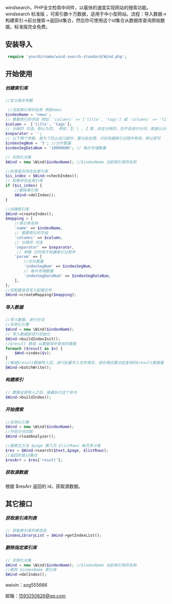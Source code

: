 windsearch，PHP全文检索中间件，以最快的速度实现网站的搜索功能。windsearch 标准版 ，可索引数十万数据，适用于中小型网站。流程：导入数据->构建索引->前台搜索->返回id集合，然后你可使用这个id集合从数据库查询原始数据。标准版完全免费。

## 安装导入

```php
 require 'yourdirname/wind-search-standard/Wind.php';
```



## 开始使用

##### 创建索引库

```php
//定义相关参数

 //当前索引库的名称 例如news
$indexName = 'news';
// 需要索引的字段 例如：'columns' => ['title', 'tags'] 或 'columns' => 'title'，如果是数组，只会先进行拼接再分词
$column =  ['title', 'tags']; 
// 分隔符 可选，默认为空， 例如：【/ | , 】等，存在分隔符，则不会进行分词，直接以分隔符切分
$separator = ''; 
// 以下两个参数，是为了防止运行超时，要分批处理，只在构建索引过程中有效，默认即可
$indexSegNum = '5'; //分片数量 
$indexSegDataNum = '10000000'; // 每片存储数量

// 实例化对象
$Wind = new \Wind($indexName); //$indexName 当前索引库的名称

//检查是否存在此索引库
$is_index = $Wind->checkIndex();
// 如果存在此索引库
if ($is_index) {
    //删除索引库
    $Wind->delIndex();
}

//创建索引库
$Wind->createIndex();
$mapping = [
    //索引库名称
    'name' => $indexName,
    // 需要索引的字段
    'columns' => $column,
    // 分隔符 可选
    'separator' => $separator,
	 // 参数 只作用于构建索引过程中
    'param' => [
        //分片数量 
        'indexSegNum' => $indexSegNum,
        // 每片存储数量
        'indexSegDataNum' => $indexSegDataNum,
    ],
];
//将配置信息写入配置文件
$Wind->createMapping($mapping);
```

##### 导入数据

```php
//导入数据，进行分词
//实例化引擎
$Wind = new \Wind($indexName);
// 导入数据前进行初始化
$Wind->buildIndexInit();
//$result 数组 从数据库中查询的数据
foreach ($result as $v) {
    $Wnd->index($v);
}
//每组$result数据导入后，进行批量写入文件保存，请合理设置分批查询的$result数据量
$Wind->batchWrite();


```



##### 构建索引

```php
// 数据全部导入之后，接着执行这个命令
$Wind->buildIndex();
```



##### 开始搜索

```php
//实例化引擎
$Wind = new \Wind($indexName); 
//开启分词功能
$Wind->loadAnalyzer();

//搜索主方法 $page 第几页 $listRows 每页多少条
$res = $Wind->search($text,$page, $listRows);
//返回的是id集合
$resArr = $res['result'];

```



##### 获取源数据

根据 $resArr 返回的 id，获取源数据。



## 其它接口

##### 获取索引库列表

```php
// 获取索引库列表信息
$indexLibraryList = $Wind->getIndexList();
```



##### 删除指定索引库


```php
// 实例化对象
$Wind = new \Wind($indexName); //$indexName 当前索引库的名称
//删除 $indexName 索引库
$Wind->delIndex();
```



weixin：azg555666

邮箱：1593250826@qq.com
